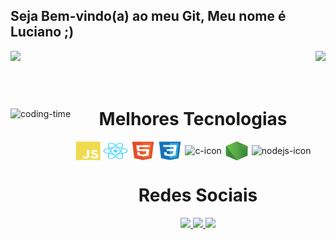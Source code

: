 ## Seja Bem-vindo(a) ao meu Git, Meu nome é Luciano ;)

<div>
  <img  height="180em" src="https://github-readme-stats.vercel.app/api?username=LucianoAlmeidaAnjos&show_icons=true&theme=great-gatsby&include_all_commits=true&count_private=true"/>
  <img align="right" height="180em" src="https://github-readme-stats.vercel.app/api/top-langs/?username=LucianoAlmeidaAnjos&layout=compact&langs_count=16&theme=great-gatsby"/>
</div>
<br>

<div  align="center"> 
  <div style="display: inline_block"><br>
    <div>
      <img align="left" height="250" alt="coding-time" src="https://i.redd.it/n8agw6z2smyb1.gif">
      <h1 align="center">Melhores Tecnologias</h1>
      <img align="center" height="30" width="40" alt="js-icon"  src="https://raw.githubusercontent.com/devicons/devicon/master/icons/javascript/javascript-plain.svg">
      <img align="center" height="30" width="40" alt="react-icon" src="https://raw.githubusercontent.com/devicons/devicon/master/icons/react/react-original.svg">
      <img align="center" height="30" width="40" alt="html-icon" src="https://raw.githubusercontent.com/devicons/devicon/master/icons/html5/html5-original.svg">
      <img align="center" height="30" width="40" alt="css-icon" src="https://raw.githubusercontent.com/devicons/devicon/master/icons/css3/css3-original.svg">
      <img align="center" height="30" width="40" alt="c-icon" src="https://encrypted-tbn0.gstatic.com/images?q=tbn:ANd9GcTXalRyF7J7QRLkJfMwCMqA47UUDCFdHJ-dFQ&s">
      <img align="center" height="30" width="40" alt="nodejs-icon" src="https://raw.githubusercontent.com/devicons/devicon/master/icons/nodejs/nodejs-original.svg">
      <img align="center" height="30" width="40" alt="nodejs-icon" src="https://upload.wikimedia.org/wikipedia/pt/3/30/Java_programming_language_logo.svg">
    </div>
   </div>
    
  <div>
  <h1 align="center">Redes Sociais</h1>
    <a href = "mailto: lucianoalmeidaanjos@gmail.com">
      <img width="30" src="https://encrypted-tbn0.gstatic.com/images?q=tbn:ANd9GcS4vtphMtxRWfK6nO2CIbGfSETyEs79Dr6oPw&s">
    </a>
    <a href = "https://www.linkedin.com/in/luciano-almeida-956712b1/">
      <img width="25" src="https://upload.wikimedia.org/wikipedia/commons/thumb/8/81/LinkedIn_icon.svg/1200px-LinkedIn_icon.svg.png">
    </a>
    <a href = https://www.instagram.com/luciano.lunfa/">
      <img width="25" src="https://upload.wikimedia.org/wikipedia/commons/thumb/e/e7/Instagram_logo_2016.svg/2048px-Instagram_logo_2016.svg.png">
    </a>
  </div>
</div>
